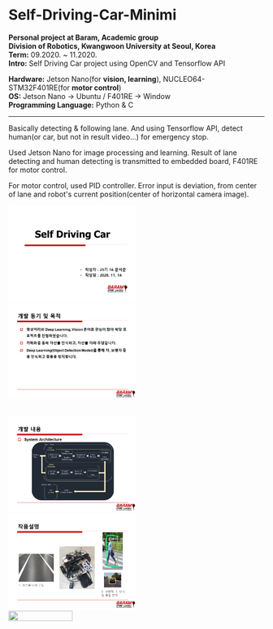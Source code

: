 # Self-Driving-Car-Minimi

**Personal project at Baram, Academic group** </br>
**Division of Robotics, Kwangwoon University at Seoul, Korea** </br>
**Term:** 09.2020. ~ 11.2020. </br>
**Intro:** Self Driving Car project using OpenCV and Tensorflow API

**Hardware:** Jetson Nano(for **vision, learning**), NUCLEO64-STM32F401RE(for **motor control**) </br>
**OS:** Jetson Nano -> Ubuntu / F401RE -> Window </br>
**Programming Language:** Python & C

---

Basically detecting & following lane. And using Tensorflow API, detect human(or car, but not in result video...) for emergency stop.

Used Jetson Nano for image processing and learning. Result of lane detecting and human detecting is transmitted to embedded board, F401RE for motor control.

For motor control, used PID controller. Error input is deviation, from center of lane and robot's current position(center of horizontal camera image).

<p float="left">
    <img src="/result/image/slide1.PNG" width="50%" height="50%">
    <img src="/result/image/slide2.PNG" width="50%" height="50%">
</p></br>
<img src="/result/image/slide3.PNG" width="50%" height="50%">
<img src="/result/image/slide4.PNG" width="50%" height="50%">
<img src="/result/output2.gif" width="50%" height="50%">
